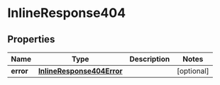 # InlineResponse404

## Properties
Name | Type | Description | Notes
------------ | ------------- | ------------- | -------------
**error** | [**InlineResponse404Error**](InlineResponse404Error.md) |  |  [optional]
